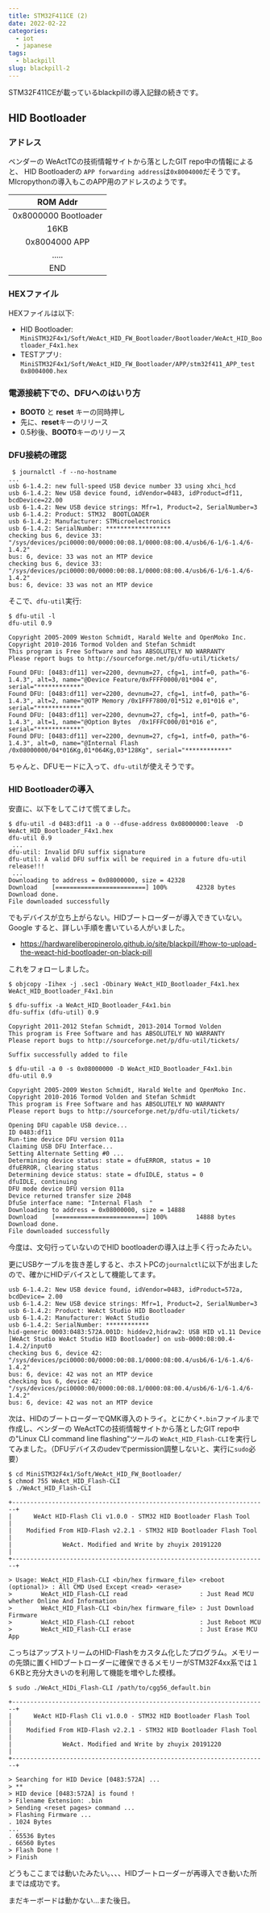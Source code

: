 ```yaml
---
title: STM32F411CE (2)
date: 2022-02-22
categories:
  - iot
  - japanese
tags:
  - blackpill
slug: blackpill-2
---
```


STM32F411CEが載っているblackpillの導入記録の続きです。

## HID Bootloader

### アドレス

ベンダーの WeActTCの技術情報サイトから落としたGIT repo中の情報によると、
HID Bootloaderの `APP forwarding address`は`0x8004000`だそうです。
MIcropythonの導入もこのAPP用のアドレスのようです。

|ROM Addr|
|:--:|
|0x8000000 Bootloader|
|16KB |
|0x8004000 APP|
|..... |
|END|

### HEXファイル

HEXファイルは以下:

* HID Bootloader: `MiniSTM32F4x1/Soft/WeAct_HID_FW_Bootloader/Bootloader/WeAct_HID_Bootloader_F4x1.hex`
* TESTアプリ: `MiniSTM32F4x1/Soft/WeAct_HID_FW_Bootloader/APP/stm32f411_APP_test 0x8004000.hex`

### 電源接続下での、DFUへのはいり方

* **BOOT0** と **reset** キーの同時押し
* 先に、**reset**キーのリリース
* 0.5秒後、**BOOT0**キーのリリース

### DFU接続の確認

```
 $ journalctl -f --no-hostname
...
usb 6-1.4.2: new full-speed USB device number 33 using xhci_hcd
usb 6-1.4.2: New USB device found, idVendor=0483, idProduct=df11, bcdDevice=22.00
usb 6-1.4.2: New USB device strings: Mfr=1, Product=2, SerialNumber=3
usb 6-1.4.2: Product: STM32  BOOTLOADER
usb 6-1.4.2: Manufacturer: STMicroelectronics
usb 6-1.4.2: SerialNumber: ******************
checking bus 6, device 33: "/sys/devices/pci0000:00/0000:00:08.1/0000:08:00.4/usb6/6-1/6-1.4/6-1.4.2"
bus: 6, device: 33 was not an MTP device
checking bus 6, device 33: "/sys/devices/pci0000:00/0000:00:08.1/0000:08:00.4/usb6/6-1/6-1.4/6-1.4.2"
bus: 6, device: 33 was not an MTP device

```
そこで、`dfu-util`実行:

```
$ dfu-util -l
dfu-util 0.9

Copyright 2005-2009 Weston Schmidt, Harald Welte and OpenMoko Inc.
Copyright 2010-2016 Tormod Volden and Stefan Schmidt
This program is Free Software and has ABSOLUTELY NO WARRANTY
Please report bugs to http://sourceforge.net/p/dfu-util/tickets/

Found DFU: [0483:df11] ver=2200, devnum=27, cfg=1, intf=0, path="6-1.4.3", alt=3, name="@Device Feature/0xFFFF0000/01*004 e", serial="************"
Found DFU: [0483:df11] ver=2200, devnum=27, cfg=1, intf=0, path="6-1.4.3", alt=2, name="@OTP Memory /0x1FFF7800/01*512 e,01*016 e", serial="************"
Found DFU: [0483:df11] ver=2200, devnum=27, cfg=1, intf=0, path="6-1.4.3", alt=1, name="@Option Bytes  /0x1FFFC000/01*016 e", serial="************"
Found DFU: [0483:df11] ver=2200, devnum=27, cfg=1, intf=0, path="6-1.4.3", alt=0, name="@Internal Flash  /0x08000000/04*016Kg,01*064Kg,03*128Kg", serial="************"

```
ちゃんと、DFUモードに入って、`dfu-util`が使えそうです。

### HID Bootloaderの導入


安直に、以下をしてこけて慌てました。

```
$ dfu-util -d 0483:df11 -a 0 --dfuse-address 0x08000000:leave  -D  WeAct_HID_Bootloader_F4x1.hex
dfu-util 0.9
 ...
dfu-util: Invalid DFU suffix signature
dfu-util: A valid DFU suffix will be required in a future dfu-util release!!!
 ...
Downloading to address = 0x08000000, size = 42328
Download	[=========================] 100%        42328 bytes
Download done.
File downloaded successfully
```

でもデバイスが立ち上がらない。HIDブートローダーが導入できていない。Google すると、詳しい手順を書いている人がいました。

* https://hardwareliberopinerolo.github.io/site/blackpill/#how-to-upload-the-weact-hid-bootloader-on-black-pill

これをフォローしました。

```
$ objcopy -Iihex -j .sec1 -Obinary WeAct_HID_Bootloader_F4x1.hex WeAct_HID_Bootloader_F4x1.bin

$ dfu-suffix -a WeAct_HID_Bootloader_F4x1.bin
dfu-suffix (dfu-util) 0.9

Copyright 2011-2012 Stefan Schmidt, 2013-2014 Tormod Volden
This program is Free Software and has ABSOLUTELY NO WARRANTY
Please report bugs to http://sourceforge.net/p/dfu-util/tickets/

Suffix successfully added to file

$ dfu-util -a 0 -s 0x08000000 -D WeAct_HID_Bootloader_F4x1.bin
dfu-util 0.9

Copyright 2005-2009 Weston Schmidt, Harald Welte and OpenMoko Inc.
Copyright 2010-2016 Tormod Volden and Stefan Schmidt
This program is Free Software and has ABSOLUTELY NO WARRANTY
Please report bugs to http://sourceforge.net/p/dfu-util/tickets/

Opening DFU capable USB device...
ID 0483:df11
Run-time device DFU version 011a
Claiming USB DFU Interface...
Setting Alternate Setting #0 ...
Determining device status: state = dfuERROR, status = 10
dfuERROR, clearing status
Determining device status: state = dfuIDLE, status = 0
dfuIDLE, continuing
DFU mode device DFU version 011a
Device returned transfer size 2048
DfuSe interface name: "Internal Flash  "
Downloading to address = 0x08000000, size = 14888
Download	[=========================] 100%        14888 bytes
Download done.
File downloaded successfully
```

今度は、文句行っていないのでHID bootloaderの導入は上手く行ったみたい。

更にUSBケーブルを抜き差しすると、ホストPCの`journalctl`に以下が出ましたので、確かにHIDデバイスとして機能してます。

```
usb 6-1.4.2: New USB device found, idVendor=0483, idProduct=572a, bcdDevice= 2.00
usb 6-1.4.2: New USB device strings: Mfr=1, Product=2, SerialNumber=3
usb 6-1.4.2: Product: WeAct Studio HID Bootloader
usb 6-1.4.2: Manufacturer: WeAct Studio
usb 6-1.4.2: SerialNumber: ************
hid-generic 0003:0483:572A.001D: hiddev2,hidraw2: USB HID v1.11 Device [WeAct Studio WeAct Studio HID Bootloader] on usb-0000:08:00.4-1.4.2/input0
checking bus 6, device 42: "/sys/devices/pci0000:00/0000:00:08.1/0000:08:00.4/usb6/6-1/6-1.4/6-1.4.2"
bus: 6, device: 42 was not an MTP device
checking bus 6, device 42: "/sys/devices/pci0000:00/0000:00:08.1/0000:08:00.4/usb6/6-1/6-1.4/6-1.4.2"
bus: 6, device: 42 was not an MTP device

```

次は、HIDのブートローダーでQMK導入のトライ。とにかく`*.bin`ファイルまで作成し、ベンダーの WeActTCの技術情報サイトから落としたGIT repo中の"Linux CLI command line flashing"ツールの
`WeAct_HID_Flash-CLI`を実行してみました。（DFUデバイスのudevでpermission調整しないと、実行に`sudo`必要）

```
$ cd MiniSTM32F4x1/Soft/WeAct_HID_FW_Bootloader/
$ chmod 755 WeAct_HID_Flash-CLI
$ ./WeAct_HID_Flash-CLI

+-----------------------------------------------------------------------+
|      WeAct HID-Flash Cli v1.0.0 - STM32 HID Bootloader Flash Tool     |
|    Modified From HID-Flash v2.2.1 - STM32 HID Bootloader Flash Tool   |
|              WeAct. Modified and Write by zhuyix 20191220             |
+-----------------------------------------------------------------------+

> Usage: WeAct_HID_Flash-CLI <bin/hex firmware_file> <reboot (optional)> : All CMD Used Except <read> <erase>
>        WeAct_HID_Flash-CLI read                    : Just Read MCU whether Online And Information
>        WeAct_HID_Flash-CLI <bin/hex firmware_file> : Just Download Firmware
>        WeAct_HID_Flash-CLI reboot                  : Just Reboot MCU
>        WeAct_HID_Flash-CLI erase                   : Just Erase MCU App
```
こっちはアップストリームのHID-Flashをカスタム化したプログラム。メモリーの先頭に置くHIDブートローダーに確保できるメモリーがSTM32F4xx系では１６KBと充分大きいのを利用して機能を増やした模様。

```
$ sudo ./WeAct_HIDi_Flash-CLI /path/to/cgg56_default.bin

+-----------------------------------------------------------------------+
|      WeAct HID-Flash Cli v1.0.0 - STM32 HID Bootloader Flash Tool     |
|    Modified From HID-Flash v2.2.1 - STM32 HID Bootloader Flash Tool   |
|              WeAct. Modified and Write by zhuyix 20191220             |
+-----------------------------------------------------------------------+

> Searching for HID Device [0483:572A] ...
> **
> HID device [0483:572A] is found !
> Filename Extension: .bin
> Sending <reset pages> command ...
> Flashing Firmware ...
. 1024 Bytes
...
. 65536 Bytes
. 66560 Bytes
> Flash Done !
> Finish

```
どうもここまでは動いたみたい。、、、HIDブートローダーが再導入でき動いた所までは成功です。

まだキーボードは動かない…また後日。

<!-- vim: se ai tw=79: -->

